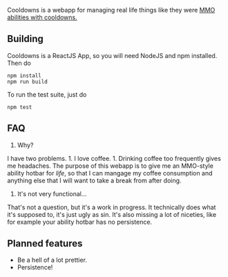 Cooldowns is a webapp for managing real life things like they were [MMO abilities with cooldowns.](https://en.wikipedia.org/wiki/Glossary_of_video_game_terms#Cooldown)

## Building

Cooldowns is a ReactJS App, so you will need NodeJS and npm installed. Then do

```
npm install
npm run build
```

To run the test suite, just do

```
npm test
```

## FAQ

1. Why?

  I have two problems.
    1. I love coffee.
    1. Drinking coffee too frequently gives me headaches.
  The purpose of this webapp is to give me an MMO-style ability hotbar for *life*, so that I can mangage my coffee consumption and anything else that I will want to take a break from after doing.

1. It's not very functional...

  That's not a question, but it's a work in progress. It technically does what it's supposed to, it's just ugly as sin. It's also missing a lot of niceties, like for example your ability hotbar has no persistence.

## Planned features

* Be a hell of a lot prettier.
* Persistence!